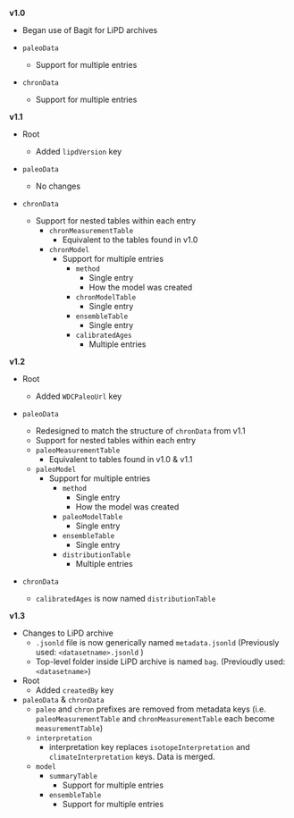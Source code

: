 **v1.0**

* Began use of Bagit for LiPD archives

* `paleoData`
  * Support for multiple entries

* `chronData`
  * Support for multiple entries

**v1.1**

* Root
  * Added `lipdVersion` key

* `paleoData`
  * No changes

* `chronData`
  * Support for nested tables within each entry
    * `chronMeasurementTable`
       * Equivalent to the tables found in v1.0
    * `chronModel`
         * Support for multiple entries
	        * `method`
	            * Single entry
	           * How the model was created
	        * `chronModelTable`
	           * Single entry 
	        * `ensembleTable`
	           * Single entry
	        * `calibratedAges`
	           *  Multiple entries
	  

**v1.2**

* Root
  * Added `WDCPaleoUrl` key
*  `paleoData`
	* Redesigned to match the structure of `chronData` from v1.1
	* Support for nested tables within each entry
	* `paleoMeasurementTable`
		* Equivalent to tables found in v1.0 & v1.1
	* `paleoModel`
		* Support for multiple entries
	        * `method`
	            * Single entry
	            * How the model was created
	        * `paleoModelTable`
	            * Single entry 
	        * `ensembleTable`
	            * Single entry
	        * `distributionTable`
	            *  Multiple entries

* `chronData`
	* `calibratedAges` is now named `distributionTable`

**v1.3**

* Changes to LiPD archive
	* `.jsonld` file is now generically named `metadata.jsonld` (Previously used:  `<datasetname>.jsonld` )
	* Top-level folder inside LiPD archive is named `bag`. (Previoudly used: `<datasetname>`)
* Root
	* Added `createdBy` key
* `paleoData` & `chronData`
	* `paleo` and `chron` prefixes are removed from metadata keys (i.e. `paleoMeasurementTable` and `chronMeasurementTable` each become `measurementTable`)
	* `interpretation`
		*  interpretation key replaces `isotopeInterpretation` and `climateInterpretation` keys.  Data is merged.
	* `model`
		* `summaryTable`
			* Support for multiple entries
		* `ensembleTable`
			* Support for multiple entries
